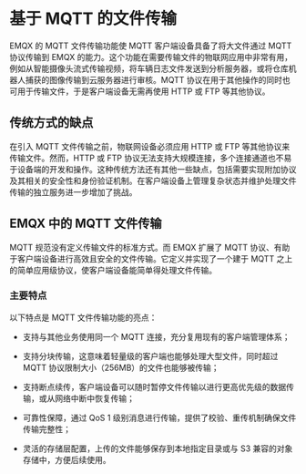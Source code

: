# 基于 MQTT 的文件传输

EMQX 的 MQTT 文件传输功能使 MQTT 客户端设备具备了将大文件通过 MQTT 协议传输到 EMQX 的能力。这个功能在需要传输文件的物联网应用中非常有用，例如从智能摄像头流式传输视频，将车辆日志文件发送到分析服务器，或将仓库机器人捕获的图像传输到云服务器进行审核。MQTT 协议在用于其他操作的同时也可用于传输文件，于是客户端设备无需再使用 HTTP 或 FTP 等其他协议。

## 传统方式的缺点

在引入 MQTT 文件传输之前，物联网设备必须应用 HTTP 或 FTP 等其他协议来传输文件。然而，HTTP 或 FTP 协议无法支持大规模连接，多个连接通道也不易于设备端的开发和操作。这种传统方法还有其他一些缺点，包括需要实现附加协议及其相关的安全性和身份验证机制。在客户端设备上管理复杂状态并维护处理文件传输的独立服务进一步增加了挑战。

## EMQX 中的 MQTT 文件传输

MQTT 规范没有定义传输文件的标准方式。而 EMQX 扩展了 MQTT 协议、有助于客户端设备进行高效且安全的文件传输。它定义并实现了一个建于 MQTT 之上的简单应用级协议，使客户端设备能简单得处理文件传输。

### 主要特点

以下特点是 MQTT 文件传输功能的亮点：

- 支持与其他业务使用同一个 MQTT 连接，充分复用现有的客户端管理体系；

- 支持分块传输，这意味着轻量级的客户端也能够处理大型文件，同时超过 MQTT 协议限制大小（256MB）的文件也能够被传输；

- 支持断点续传，客户端设备可以随时暂停文件传输以进行更高优先级的数据传输，或从网络中断中恢复传输；

- 可靠性保障，通过 QoS 1 级别消息进行传输，提供了校验、重传机制确保文件传输完整性；

- 灵活的存储层配置，上传的文件能够保存到本地指定目录或与 S3 兼容的对象存储中，方便后续使用。

  <!--目前尚未实现在 Dashboard 上列出或下载上传文件。-->
